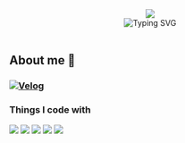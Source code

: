<div align="center">
  <img src="https://capsule-render.vercel.app/api?type=waving&color=B2C48A&width=100&height=80&section=header&text=&animation=twinkling" />
  <div align="center">
      <img align="center" src="https://readme-typing-svg.demolab.com?font=Salsa&size=60&pause=1000&color=B2C48A&width=450&height=120&lines=Hello+I'm+tata-v" alt="Typing SVG" />
  </div>
</div>

<br>

<h2>About me 🌿</h2> 

### [![Velog](https://img.shields.io/badge/TECH_BLOG-B2C48A?style=for-the-badge)](https://velog.io/@tata-v_vlelog)


<h3>Things I code with</h3> 
<span>
<img src="https://img.shields.io/badge/javascript-61DAFB?style=for-the-badge&logo=javascript&logoColor=white&color=8E9777"/>
<img src="https://img.shields.io/badge/TypeScript-3578E5?style=for-the-badge&logo=TypeScript&logoColor=white&color=828D77"/>
<img src="https://img.shields.io/badge/React-DB7093?style=for-the-badge&logo=React&logoColor=white&color=788576"/>
<img src="https://img.shields.io/badge/Node.js-F7DF1E?style=for-the-badge&logo=Node.js&logoColor=white&color=6E7E75" />
<img src="https://img.shields.io/badge/vercel-593d88?style=for-the-badge&logo=vercel&logoColor=white&color=5F7274"/>
</span>

